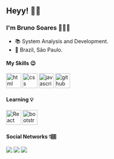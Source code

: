 ## Heyy! 👋🏽

### I'm Bruno Soares 👨🏿‍💻


- 📚 System Analysis and Development.
- 📍 Brazil, São Paulo.

 
#### My Skills 😉

<img src="https://cdn.icon-icons.com/icons2/2415/PNG/512/html_original_wordmark_logo_icon_146478.png" alt="html" width="40" height="40" style="max-width:100%;"></img>
<img src="https://cdn.icon-icons.com/icons2/2107/PNG/512/file_type_css_icon_130661.png" alt="css" width="40" height="40" style="max-width:100%;"></img>
<img src="https://cdn.icon-icons.com/icons2/2108/PNG/512/javascript_icon_130900.png" alt="javascript" width="40" height="40" style="max-width:100%;"></img>
<img src="https://cdn.icon-icons.com/icons2/936/PNG/512/github-logo_icon-icons.com_73546.png" alt="github" width="40" height="40" style="max-width:100%;"></img>

#### Learning 💡

<img src="https://cdn.icon-icons.com/icons2/2107/PNG/512/file_type_reactjs_icon_130205.png" alt="React" width="40" height="40" style="max-width:100%;"></img>
<img src="https://cdn.icon-icons.com/icons2/2415/PNG/512/bootstrap_plain_logo_icon_146619.png" alt="bootstrap" width="40" height="40" style="max-width:100%;"></img>





#### Social Networks 👇🏽


   <a href="https://www.instagram.com/brunxsb/" target="_blank"><img src="https://img.shields.io/badge/-Bruno%20Soares-6633cc?style=flat-square&logo=instagram&logoColor=white" target="_blank"></a> 
   <a href="mailto:brunoss.contato@gmail.com" target="_blank"><img src="https://img.shields.io/badge/-brunoss.contato@gmail.com-6633cc?style=flat-square&logo=Gmail&logoColor=white" target="_blank"></a> 
<a href="https://www.linkedin.com/in/brunoss18/" target="_blank"><img src="https://img.shields.io/badge/-Bruno%20Soares-6633cc?style=flat-square&logo=Linkedin&logoColor=white" target="_blank"></a>



